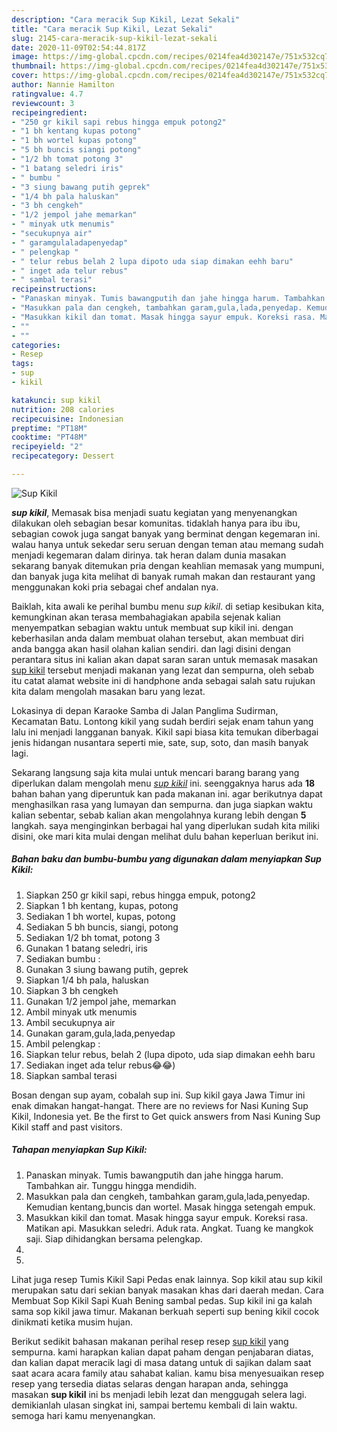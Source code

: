 ```yaml
---
description: "Cara meracik Sup Kikil, Lezat Sekali"
title: "Cara meracik Sup Kikil, Lezat Sekali"
slug: 2145-cara-meracik-sup-kikil-lezat-sekali
date: 2020-11-09T02:54:44.817Z
image: https://img-global.cpcdn.com/recipes/0214fea4d302147e/751x532cq70/sup-kikil-foto-resep-utama.jpg
thumbnail: https://img-global.cpcdn.com/recipes/0214fea4d302147e/751x532cq70/sup-kikil-foto-resep-utama.jpg
cover: https://img-global.cpcdn.com/recipes/0214fea4d302147e/751x532cq70/sup-kikil-foto-resep-utama.jpg
author: Nannie Hamilton
ratingvalue: 4.7
reviewcount: 3
recipeingredient:
- "250 gr kikil sapi rebus hingga empuk potong2"
- "1 bh kentang kupas potong"
- "1 bh wortel kupas potong"
- "5 bh buncis siangi potong"
- "1/2 bh tomat potong 3"
- "1 batang seledri iris"
- " bumbu "
- "3 siung bawang putih geprek"
- "1/4 bh pala haluskan"
- "3 bh cengkeh"
- "1/2 jempol jahe memarkan"
- " minyak utk menumis"
- "secukupnya air"
- " garamgulaladapenyedap"
- " pelengkap "
- " telur rebus belah 2 lupa dipoto uda siap dimakan eehh baru"
- " inget ada telur rebus"
- " sambal terasi"
recipeinstructions:
- "Panaskan minyak. Tumis bawangputih dan jahe hingga harum. Tambahkan air. Tunggu hingga mendidih."
- "Masukkan pala dan cengkeh, tambahkan garam,gula,lada,penyedap. Kemudian kentang,buncis dan wortel. Masak hingga setengah empuk."
- "Masukkan kikil dan tomat. Masak hingga sayur empuk. Koreksi rasa. Matikan api. Masukkan seledri. Aduk rata. Angkat. Tuang ke mangkok saji. Siap dihidangkan bersama pelengkap."
- ""
- ""
categories:
- Resep
tags:
- sup
- kikil

katakunci: sup kikil 
nutrition: 208 calories
recipecuisine: Indonesian
preptime: "PT18M"
cooktime: "PT48M"
recipeyield: "2"
recipecategory: Dessert

---
```



![Sup Kikil](https://img-global.cpcdn.com/recipes/0214fea4d302147e/751x532cq70/sup-kikil-foto-resep-utama.jpg)

<b><i>sup kikil</i></b>, Memasak bisa menjadi suatu kegiatan yang menyenangkan dilakukan oleh sebagian besar komunitas. tidaklah hanya para ibu ibu, sebagian cowok juga sangat banyak yang berminat dengan kegemaran ini. walau hanya untuk sekedar seru seruan dengan teman atau memang sudah menjadi kegemaran dalam dirinya. tak heran dalam dunia masakan sekarang banyak ditemukan pria dengan keahlian memasak yang mumpuni, dan banyak juga kita melihat di banyak rumah makan dan restaurant yang menggunakan koki pria sebagai chef andalan nya.

Baiklah, kita awali ke perihal bumbu menu <i>sup kikil</i>. di setiap kesibukan kita, kemungkinan akan terasa membahagiakan apabila sejenak kalian menyempatkan sebagian waktu untuk membuat sup kikil ini. dengan keberhasilan anda dalam membuat olahan tersebut, akan membuat diri anda bangga akan hasil olahan kalian sendiri. dan lagi disini dengan perantara situs ini kalian akan dapat saran saran untuk memasak masakan <u>sup kikil</u> tersebut menjadi makanan yang lezat dan sempurna, oleh sebab itu catat alamat website ini di handphone anda sebagai salah satu rujukan kita dalam mengolah masakan baru yang lezat.

Lokasinya di depan Karaoke Samba di Jalan Panglima Sudirman, Kecamatan Batu. Lontong kikil yang sudah berdiri sejak enam tahun yang lalu ini menjadi langganan banyak. Kikil sapi biasa kita temukan diberbagai jenis hidangan nusantara seperti mie, sate, sup, soto, dan masih banyak lagi.


Sekarang langsung saja kita mulai untuk mencari barang barang yang diperlukan dalam mengolah menu <u><i>sup kikil</i></u> ini. seenggaknya harus ada <b>18</b> bahan bahan yang diperuntuk kan pada makanan ini. agar berikutnya dapat menghasilkan rasa yang lumayan dan sempurna. dan juga siapkan waktu kalian sebentar, sebab kalian akan mengolahnya kurang lebih dengan <b>5</b> langkah. saya menginginkan berbagai hal yang diperlukan sudah kita miliki disini, oke mari kita mulai dengan melihat dulu bahan keperluan berikut ini.

<!--inarticleads1-->

##### Bahan baku dan bumbu-bumbu yang digunakan dalam menyiapkan Sup Kikil:

1. Siapkan 250 gr kikil sapi, rebus hingga empuk, potong2
1. Siapkan 1 bh kentang, kupas, potong
1. Sediakan 1 bh wortel, kupas, potong
1. Sediakan 5 bh buncis, siangi, potong
1. Sediakan 1/2 bh tomat, potong 3
1. Gunakan 1 batang seledri, iris
1. Sediakan  bumbu :
1. Gunakan 3 siung bawang putih, geprek
1. Siapkan 1/4 bh pala, haluskan
1. Siapkan 3 bh cengkeh
1. Gunakan 1/2 jempol jahe, memarkan
1. Ambil  minyak utk menumis
1. Ambil secukupnya air
1. Gunakan  garam,gula,lada,penyedap
1. Ambil  pelengkap :
1. Siapkan  telur rebus, belah 2 (lupa dipoto, uda siap dimakan eehh baru
1. Sediakan  inget ada telur rebus😂😂)
1. Siapkan  sambal terasi


Bosan dengan sup ayam, cobalah sup ini. Sup kikil gaya Jawa Timur ini enak dimakan hangat-hangat. There are no reviews for Nasi Kuning Sup Kikil, Indonesia yet. Be the first to Get quick answers from Nasi Kuning Sup Kikil staff and past visitors. 

<!--inarticleads2-->

##### Tahapan menyiapkan Sup Kikil:

1. Panaskan minyak. Tumis bawangputih dan jahe hingga harum. Tambahkan air. Tunggu hingga mendidih.
1. Masukkan pala dan cengkeh, tambahkan garam,gula,lada,penyedap. Kemudian kentang,buncis dan wortel. Masak hingga setengah empuk.
1. Masukkan kikil dan tomat. Masak hingga sayur empuk. Koreksi rasa. Matikan api. Masukkan seledri. Aduk rata. Angkat. Tuang ke mangkok saji. Siap dihidangkan bersama pelengkap.
1. 
1. 


Lihat juga resep Tumis Kikil Sapi Pedas enak lainnya. Sop kikil atau sup kikil merupakan satu dari sekian banyak masakan khas dari daerah medan. Cara Membuat Sop Kikil Sapi Kuah Bening sambal pedas. Sup kikil ini ga kalah sama sop kikil jawa timur. Makanan berkuah seperti sup bening kikil cocok dinikmati ketika musim hujan. 

Berikut sedikit bahasan makanan perihal resep resep <u>sup kikil</u> yang sempurna. kami harapkan kalian dapat paham dengan penjabaran diatas, dan kalian dapat meracik lagi di masa datang untuk di sajikan dalam saat saat acara acara family atau sahabat kalian. kamu bisa menyesuaikan resep resep yang tersedia diatas selaras dengan harapan anda, sehingga masakan <b>sup kikil</b> ini bs menjadi lebih lezat dan menggugah selera lagi. demikianlah ulasan singkat ini, sampai bertemu kembali di lain waktu. semoga hari kamu menyenangkan.
